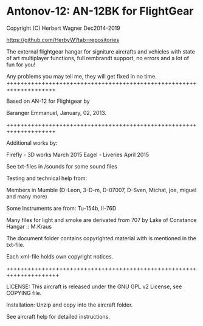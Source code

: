 # Antonov-12: AN-12BK for FlightGear

Copyright (C) Herbert Wagner Dec2014-2019

https://github.com/HerbyW?tab=repositories

The external flightgear hangar for signiture aircrafts and vehicles
with state of art multiplayer functions,
full rembrandt support, no errors
and a lot of fun for you!

Any problems you may tell me, they will get fixed in no time.
++++++++++++++++++++++++++++++++++++++++++++++++++++++++++++++++++++

Based on AN-12 for Flightgear by

Baranger Emmanuel, January, 02, 2013.

++++++++++++++++++++++++++++++++++++++++++++++++++++++++++++++++++++

Additional works by:

Firefly - 3D works March 2015
Eagel   - Liveries April 2015

See txt-files in /sounds for some sound files

Testing and technical help from:

Members in Mumble (D-Leon, 3-D-m, D-07007, D-Sven, Michat, joe, miguel and many more)

Some Instruments are from: Tu-154b, Il-76D

Many files for light and smoke are derivated from 707 by Lake of Constance Hangar :: M.Kraus

The document folder contains copyrighted material with is mentioned in the txt-file.

Each xml-file holds own copyright notices.

+++++++++++++++++++++++++++++++++++++++++++++++++++++++++++++++++++++

LICENSE: This aircraft is released under the GNU GPL v2 License, see COPYING file.

Installation: Unzip and copy into the aircraft folder.

See aircraft help for detailed instructions.
